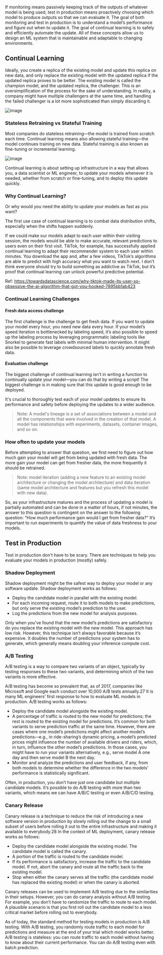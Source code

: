 If monitoring means passively keeping track of the outputs of whatever model is being used, test in production means proactively choosing which model to produce outputs so that we can evaluate it. The goal of both monitoring and test in production is to understand a model’s performance and figure out when to update it. The goal of continual learning is to safely and efficiently automate the update. All of these concepts allow us to design an ML system that is maintainable and adaptable to changing environments.

## Continual Learning

Ideally, you create a replica of the existing model and update this replica on new data, and only replace the existing model with the updated replica if the updated replica proves to be better. The existing model is called the champion model, and the updated replica, the challenger. This is an oversimplification of the process for the sake of understanding. In reality, a company might have multiple challengers at the same time, and handling the failed challenger is a lot more sophisticated than simply discarding it.

![image](https://user-images.githubusercontent.com/37369603/218972886-6dfe3586-1e45-400f-bc90-65fa2e0fbf99.png)

### Stateless Retraining vs Stateful Training
Most companies do stateless retraining—the model is trained from scratch each time. Continual learning means also allowing stateful training—the model continues training on new data. Stateful training is also known as fine-tuning or incremental learning.

![image](https://user-images.githubusercontent.com/37369603/218972981-dc941cb8-b0b4-4a7d-94c2-5817b3c31795.png)

Continual learning is about setting up infrastructure in a way that allows you, a data scientist or ML engineer, to update your models whenever it is needed, whether from scratch or fine-tuning, and to deploy this update quickly.

### Why Continual Learning?

Or why would you need the ability to update your models as fast as you want?

The first use case of continual learning is to combat data distribution shifts, especially when the shifts happen suddenly.

If we could make our models adapt to each user within their visiting session, the models would be able to make accurate, relevant predictions to users even on their first visit. TikTok, for example, has successfully applied continual learning to adapt their recommender system to each user within minutes. You download the app and, after a few videos, TikTok’s algorithms are able to predict with high accuracy what you want to watch next. I don’t think everyone should try to build something as addictive as TikTok, but it’s proof that continual learning can unlock powerful predictive potential.

Ref: https://towardsdatascience.com/why-tiktok-made-its-user-so-obsessive-the-ai-algorithm-that-got-you-hooked-7895bb1ab423

### Continual Learning Challenges

#### Fresh data access challenge

The first challenge is the challenge to get fresh data. If you want to update your model every hour, you need new data every hour.
If your model’s speed iteration is bottlenecked by labeling speed, it’s also possible to speed up the labeling process by leveraging programmatic labeling tools like Snorkel to generate fast labels with minimal human intervention. It might also be possible to leverage crowdsourced labels to quickly annotate fresh data.

#### Evaluation challenge

The biggest challenge of continual learning isn’t in writing a function to continually update your model—you can do that by writing a script! The biggest challenge is in making sure that this update is good enough to be deployed.

It's crucial to thoroughly test each of your model updates to ensure its performance and safety before deploying the updates to a wider audience.

> Note: A model's lineage is a set of associations between a model and all the components that were involved in the creation of that model. A model has relationships with experiments, datasets, container images, and so on.

### How often to update your models

Before attempting to answer that question, we first need to figure out how much gain your model will get from being updated with fresh data. The more gain your model can get from fresher data, the more frequently it should be retrained.

> Note: model iteration (adding a new feature to an existing model architecture or changing the model architecture) and data iteration (same model architecture and features but you refresh this model with new data).

So, as your infrastructure matures and the process of updating a model is partially automated and can be done in a matter of hours, if not minutes, the answer to this question is contingent on the answer to the following question: “How much performance gain would I get from fresher data?” It’s important to run experiments to quantify the value of data freshness to your models.

## Test in Production
 
Test in production don't have to be scary. There are techniques to help you evaluate your models in production (mostly) safely.

### Shadow Deployment

Shadow deployment might be the safest way to deploy your model or any software update. Shadow deployment works as follows:

* Deploy the candidate model in parallel with the existing model.
* For each incoming request, route it to both models to make predictions, but only serve the existing model’s prediction to the user.
* Log the predictions from the new model for analysis purposes.

Only when you’ve found that the new model’s predictions are satisfactory do you replace the existing model with the new model.
This approach has low risk.  However, this technique isn’t always favorable because it’s expensive. It doubles the number of predictions your system has to generate, which generally means doubling your inference compute cost.

### A/B Testing

A/B testing is a way to compare two variants of an object, typically by testing responses to these two variants, and determining which of the two variants is more effective.

A/B testing has become so prevalent that, as of 2017, companies like Microsoft and Google each conduct over 10,000 A/B tests annually.27 It is many ML engineers’ first response to how to evaluate ML models in production. A/B testing works as follows:

* Deploy the candidate model alongside the existing model.
* A percentage of traffic is routed to the new model for predictions; the rest is routed to the existing model for predictions. It’s common for both variants to serve prediction traffic at the same time. However, there are cases where one model’s predictions might affect another model’s predictions—e.g., in ride-sharing’s dynamic pricing, a model’s predicted prices might influence the number of available drivers and riders, which, in turn, influence the other model’s predictions. In those cases, you might have to run your variants alternatively, e.g., serve model A one day and then serve model B the next day.
* Monitor and analyze the predictions and user feedback, if any, from both models to determine whether the difference in the two models’ performance is statistically significant.

Often, in production, you don’t have just one candidate but multiple candidate models. It’s possible to do A/B testing with more than two variants, which means we can have A/B/C testing or even A/B/C/D testing.

### Canary Release

Canary release is a technique to reduce the risk of introducing a new software version in production by slowly rolling out the change to a small subset of users before rolling it out to the entire infrastructure and making it available to everybody.28 In the context of ML deployment, canary release works as follows:
* Deploy the candidate model alongside the existing model. The candidate model is called the canary.
* A portion of the traffic is routed to the candidate model.
* If its performance is satisfactory, increase the traffic to the candidate model. If not, abort the canary and route all the traffic back to the existing model.
* Stop when either the canary serves all the traffic (the candidate model has replaced the existing model) or when the canary is aborted.

Canary releases can be used to implement A/B testing due to the similarities in their setups. However, you can do canary analysis without A/B testing. For example, you don’t have to randomize the traffic to route to each model. A plausible scenario is that you first roll out the candidate model to a less critical market before rolling out to everybody.

As of today, the standard method for testing models in production is A/B testing. With A/B testing, you randomly route traffic to each model for predictions and measure at the end of your trial which model works better. A/B testing is stateless: you can route traffic to each model without having to know about their current performance. You can do A/B testing even with batch prediction.
